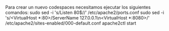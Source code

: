 Para crear un nuevo codespaces necesitamos ejecutar los siguientes comandos:
sudo sed -i 's/Listen 80$//' /etc/apache2/ports.conf
sudo sed -i 's/<VirtualHost \*:80>/ServerName 127.0.0.1\n<VirtualHost \*:8080>/' /etc/apache2/sites-enabled/000-default.conf
apache2ctl start
